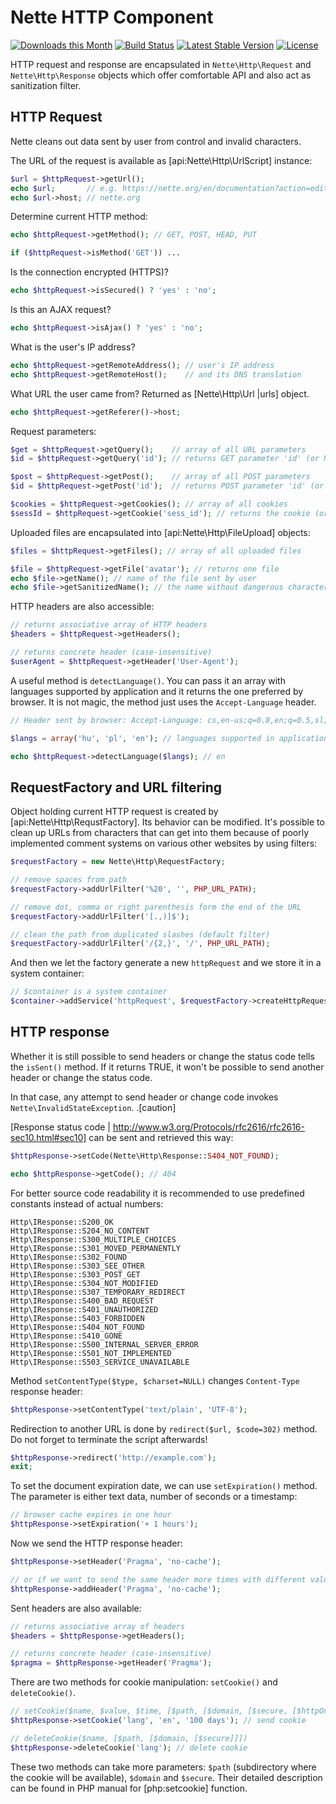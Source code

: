 Nette HTTP Component
====================

[![Downloads this Month](https://img.shields.io/packagist/dm/nette/http.svg)](https://packagist.org/packages/nette/http)
[![Build Status](https://travis-ci.org/nette/http.svg?branch=master)](https://travis-ci.org/nette/http)
[![Latest Stable Version](https://poser.pugx.org/nette/http/v/stable)](https://github.com/nette/http/releases)
[![License](https://img.shields.io/badge/license-New%20BSD-blue.svg)](https://github.com/nette/http/blob/master/license.md)

HTTP request and response are encapsulated in `Nette\Http\Request` and `Nette\Http\Response` objects which offer comfortable API and also act as
sanitization filter.


HTTP Request
-------------

Nette cleans out data sent by user from control and invalid characters.

The URL of the request is available as [api:Nette\Http\UrlScript] instance:

```php
$url = $httpRequest->getUrl();
echo $url;       // e.g. https://nette.org/en/documentation?action=edit
echo $url->host; // nette.org
```

Determine current HTTP method:

```php
echo $httpRequest->getMethod(); // GET, POST, HEAD, PUT

if ($httpRequest->isMethod('GET')) ...
```

Is the connection encrypted (HTTPS)?

```php
echo $httpRequest->isSecured() ? 'yes' : 'no';
```

Is this an AJAX request?

```php
echo $httpRequest->isAjax() ? 'yes' : 'no';
```

What is the user's IP address?

```php
echo $httpRequest->getRemoteAddress(); // user's IP address
echo $httpRequest->getRemoteHost();    // and its DNS translation
```

What URL the user came from? Returned as [Nette\Http\Url |urls] object.

```php
echo $httpRequest->getReferer()->host;
```

Request parameters:

```php
$get = $httpRequest->getQuery();    // array of all URL parameters
$id = $httpRequest->getQuery('id'); // returns GET parameter 'id' (or NULL)

$post = $httpRequest->getPost();    // array of all POST parameters
$id = $httpRequest->getPost('id');  // returns POST parameter 'id' (or NULL)

$cookies = $httpRequest->getCookies(); // array of all cookies
$sessId = $httpRequest->getCookie('sess_id'); // returns the cookie (or NULL)
```

Uploaded files are encapsulated into [api:Nette\Http\FileUpload] objects:

```php
$files = $httpRequest->getFiles(); // array of all uploaded files

$file = $httpRequest->getFile('avatar'); // returns one file
echo $file->getName(); // name of the file sent by user
echo $file->getSanitizedName(); // the name without dangerous characters
```

HTTP headers are also accessible:

```php
// returns associative array of HTTP headers
$headers = $httpRequest->getHeaders();

// returns concrete header (case-insensitive)
$userAgent = $httpRequest->getHeader('User-Agent');
```

A useful method is `detectLanguage()`. You can pass it an array with languages supported by application and it returns the one preferred by browser.
It is not magic, the method just uses the `Accept-Language` header.

```php
// Header sent by browser: Accept-Language: cs,en-us;q=0.8,en;q=0.5,sl;q=0.3

$langs = array('hu', 'pl', 'en'); // languages supported in application

echo $httpRequest->detectLanguage($langs); // en
```


RequestFactory and URL filtering
------------------

Object holding current HTTP request is created by [api:Nette\Http\RequstFactory]. Its behavior can be modified.
It's possible to clean up URLs from characters that can get into them because of poorly implemented comment systems on various other websites by using filters:

```php
$requestFactory = new Nette\Http\RequestFactory;

// remove spaces from path
$requestFactory->addUrlFilter('%20', '', PHP_URL_PATH);

// remove dot, comma or right parenthesis form the end of the URL
$requestFactory->addUrlFilter('[.,)]$');

// clean the path from duplicated slashes (default filter)
$requestFactory->addUrlFilter('/{2,}', '/', PHP_URL_PATH);
```

And then we let the factory generate a new `httpRequest` and we store it in a system container:

```php
// $container is a system container
$container->addService('httpRequest', $requestFactory->createHttpRequest());
```


HTTP response
--------------

Whether it is still possible to send headers or change the status code tells the `isSent()` method. If it returns TRUE,
it won't be possible to send another header or change the status code.

In that case, any attempt to send header or change code invokes `Nette\InvalidStateException`. .[caution]

 [Response status code | http://www.w3.org/Protocols/rfc2616/rfc2616-sec10.html#sec10] can be sent and retrieved this way:

```php
$httpResponse->setCode(Nette\Http\Response::S404_NOT_FOUND);

echo $httpResponse->getCode(); // 404
```

For better source code readability it is recommended to use predefined constants instead of actual numbers:

```
Http\IResponse::S200_OK
Http\IResponse::S204_NO_CONTENT
Http\IResponse::S300_MULTIPLE_CHOICES
Http\IResponse::S301_MOVED_PERMANENTLY
Http\IResponse::S302_FOUND
Http\IResponse::S303_SEE_OTHER
Http\IResponse::S303_POST_GET
Http\IResponse::S304_NOT_MODIFIED
Http\IResponse::S307_TEMPORARY_REDIRECT
Http\IResponse::S400_BAD_REQUEST
Http\IResponse::S401_UNAUTHORIZED
Http\IResponse::S403_FORBIDDEN
Http\IResponse::S404_NOT_FOUND
Http\IResponse::S410_GONE
Http\IResponse::S500_INTERNAL_SERVER_ERROR
Http\IResponse::S501_NOT_IMPLEMENTED
Http\IResponse::S503_SERVICE_UNAVAILABLE
```

Method `setContentType($type, $charset=NULL)` changes `Content-Type` response header:

```php
$httpResponse->setContentType('text/plain', 'UTF-8');
```

Redirection to another URL is done by `redirect($url, $code=302)` method. Do not forget to terminate the script afterwards!

```php
$httpResponse->redirect('http://example.com');
exit;
```


To set the document expiration date, we can use `setExpiration()` method. The parameter is either text data, number of seconds or a timestamp:

```php
// browser cache expires in one hour
$httpResponse->setExpiration('+ 1 hours');
```

Now we send the HTTP response header:

```php
$httpResponse->setHeader('Pragma', 'no-cache');

// or if we want to send the same header more times with different values
$httpResponse->addHeader('Pragma', 'no-cache');
```

Sent headers are also available:

```php
// returns associative array of headers
$headers = $httpResponse->getHeaders();

// returns concrete header (case-insensitive)
$pragma = $httpResponse->getHeader('Pragma');
```

There are two methods for cookie manipulation: `setCookie()` and `deleteCookie()`.

```php
// setCookie($name, $value, $time, [$path, [$domain, [$secure, [$httpOnly]]]])
$httpResponse->setCookie('lang', 'en', '100 days'); // send cookie

// deleteCookie($name, [$path, [$domain, [$secure]]])
$httpResponse->deleteCookie('lang'); // delete cookie
```

These two methods can take more parameters: `$path` (subdirectory where the cookie will be available),
`$domain` and `$secure`. Their detailed description can be found in PHP manual for [php:setcookie] function.
